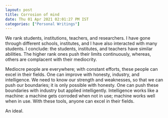 ```yaml
---
layout: post
title: Corrosion of mind
date: Thu 01 Apr 2021 02:01:27 PM IST
categories: ["Personal Writings"]
---
```


We rank students, institutions, teachers, and researchers. I have gone through
different schools, institutes, and I have also interacted with many students.
I conclude: the students, institutes, and teachers have similar abilities. The
higher rank ones push their limits continuously, whereas, others are complacent
with their mediocrity.

Mediocre people are everywhere; with constant efforts, these people can excel
in their fields. One can improve with honesty, industry, and intelligence.  We
need to know our strength and weaknesses, so that we can push our boundaries;
it is only possible with honesty. One can push these boundaries with industry
but applied intelligently. Intelligence works like a machine: a machine gets
corroded when not in use; machine works well when in use. With these tools,
anyone can excel in their fields.


An ideal.
